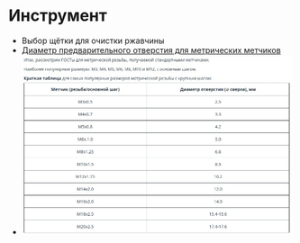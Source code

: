 # Инструмент


 * Выбор щётки для очистки ржавчины
 * [Диаметр предварительного отверстия для метрических метчиков](https://cncmagazine.ru/polezno-znat/kak-pravilno-podobrat-sverlo-pod-rezbu-dlya-metchikov-tablicy-diametrov-i-rekomendacii/)
 * ![](./files/метчики_свёрла.jpg)